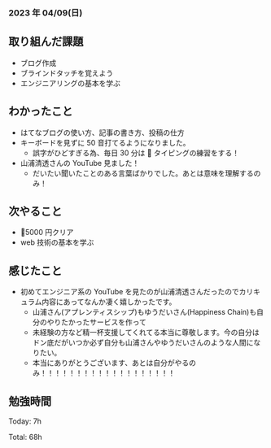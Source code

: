 ### 2023 年 04/09(日)

## 取り組んだ課題

- ブログ作成
- ブラインドタッチを覚えよう
- エンジニアリングの基本を学ぶ

## わかったこと

- はてなブログの使い方、記事の書き方、投稿の仕方
- キーボードを見ずに 50 音打てるようになりました。
  - 誤字がひどすぎる為、毎日 30 分は 🐥 タイピングの練習をする！
- 山浦清透さんの YouTube 見ました！
  - だいたい聞いたことのある言葉ばかりでした。あとは意味を理解するのみ！

## 次やること

- 🐥5000 円クリア
- web 技術の基本を学ぶ

## 感じたこと

- 初めてエンジニア系の YouTube を見たのが山浦清透さんだったのでカリキュラム内容にあってなんか凄く嬉しかったです。
  - 山浦さん(アプレンティスシップ)もゆうだいさん(Happiness Chain)も自分のやりたかったサービスを作って
  - 未経験の方など精一杯支援してくれてる本当に尊敬します。今の自分はドン底だがいつか必ず自分も山浦さんやゆうだいさんのような人間になりたい。
  - 本当にありがとうございます、あとは自分がやるのみ！！！！！！！！！！！！！！！！！！！

## 勉強時間

Today: 7h

Total: 68h
